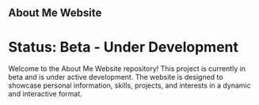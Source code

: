 ## About Me Website

# Status: Beta - Under Development

Welcome to the About Me Website repository! This project is currently in beta and is under active development. The website is designed to showcase personal information, skills, projects, and interests in a dynamic and interactive format.
